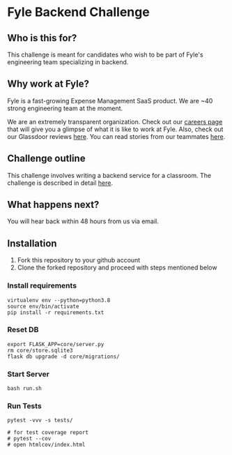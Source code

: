 # Fyle Backend Challenge

## Who is this for?

This challenge is meant for candidates who wish to be part of Fyle's engineering team specializing in backend.

## Why work at Fyle?

Fyle is a fast-growing Expense Management SaaS product. We are ~40 strong engineering team at the moment. 

We are an extremely transparent organization. Check out our [careers page](https://careers.fylehq.com) that will give you a glimpse of what it is like to work at Fyle. Also, check out our Glassdoor reviews [here](https://www.glassdoor.co.in/Reviews/Fyle-Reviews-E1723235.htm). You can read stories from our teammates [here](https://stories.fylehq.com).

## Challenge outline

This challenge involves writing a backend service for a classroom. The challenge is described in detail [here](./Application.md).

## What happens next?

You will hear back within 48 hours from us via email. 

## Installation

1. Fork this repository to your github account
2. Clone the forked repository and proceed with steps mentioned below

### Install requirements

```
virtualenv env --python=python3.8
source env/bin/activate
pip install -r requirements.txt
```

### Reset DB
```
export FLASK_APP=core/server.py
rm core/store.sqlite3
flask db upgrade -d core/migrations/
```

### Start Server
```
bash run.sh
```

### Run Tests
```
pytest -vvv -s tests/

# for test coverage report
# pytest --cov
# open htmlcov/index.html
```
